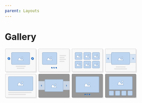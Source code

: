 ```yaml
---
parent: Layouts
---
```


# Gallery
<img style="width:100px;display:inline-block;" src="../images/layouts/gallery_01.png" alt="Gallery 01" />
<img style="width:100px;display:inline-block;" src="../images/layouts/gallery_02.png" alt="Gallery 02" />
<img style="width:100px;display:inline-block;" src="../images/layouts/gallery_03.png" alt="Gallery 03" />
<img style="width:100px;display:inline-block;" src="../images/layouts/gallery_04.png" alt="Gallery 04" />
<img style="width:100px;display:inline-block;" src="../images/layouts/gallery_05.png" alt="Gallery 05" />
<img style="width:100px;display:inline-block;" src="../images/layouts/gallery_06.png" alt="Gallery 06" />
<img style="width:100px;display:inline-block;" src="../images/layouts/gallery_07.png" alt="Gallery 07" />
<img style="width:100px;display:inline-block;" src="../images/layouts/gallery_08.png" alt="Gallery 08" />

